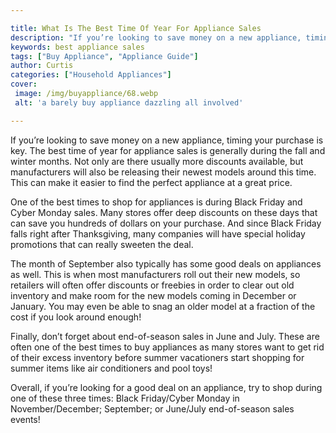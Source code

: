 ```yaml
---

title: What Is The Best Time Of Year For Appliance Sales
description: "If you’re looking to save money on a new appliance, timing your purchase is key. The best time of year for appliance sales is gene...learn more"
keywords: best appliance sales
tags: ["Buy Appliance", "Appliance Guide"]
author: Curtis
categories: ["Household Appliances"]
cover: 
 image: /img/buyappliance/68.webp
 alt: 'a barely buy appliance dazzling all involved'

---
```


If you’re looking to save money on a new appliance, timing your purchase is key. The best time of year for appliance sales is generally during the fall and winter months. Not only are there usually more discounts available, but manufacturers will also be releasing their newest models around this time. This can make it easier to find the perfect appliance at a great price. 

One of the best times to shop for appliances is during Black Friday and Cyber Monday sales. Many stores offer deep discounts on these days that can save you hundreds of dollars on your purchase. And since Black Friday falls right after Thanksgiving, many companies will have special holiday promotions that can really sweeten the deal. 

The month of September also typically has some good deals on appliances as well. This is when most manufacturers roll out their new models, so retailers will often offer discounts or freebies in order to clear out old inventory and make room for the new models coming in December or January. You may even be able to snag an older model at a fraction of the cost if you look around enough! 

Finally, don’t forget about end-of-season sales in June and July. These are often one of the best times to buy appliances as many stores want to get rid of their excess inventory before summer vacationers start shopping for summer items like air conditioners and pool toys! 

Overall, if you’re looking for a good deal on an appliance, try to shop during one of these three times: Black Friday/Cyber Monday in November/December; September; or June/July end-of-season sales events!

